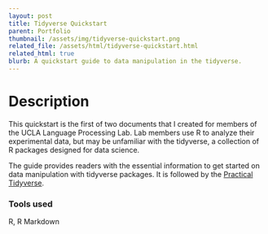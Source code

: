 ```yaml
---
layout: post
title: Tidyverse Quickstart
parent: Portfolio
thumbnail: /assets/img/tidyverse-quickstart.png
related_file: /assets/html/tidyverse-quickstart.html
related_html: true
blurb: A quickstart guide to data manipulation in the tidyverse.
---
```


# Description
This quickstart is the first of two documents that I created for members of the UCLA Language Processing Lab. Lab members use R to analyze their experimental data, but may be unfamiliar with the tidyverse, a collection of R packages designed for data science. 

The guide provides readers with the essential information to get started on data manipulation with tidyverse packages. It is followed by the [Practical Tidyverse](/projects/3-practical).

### Tools used
R, R Markdown